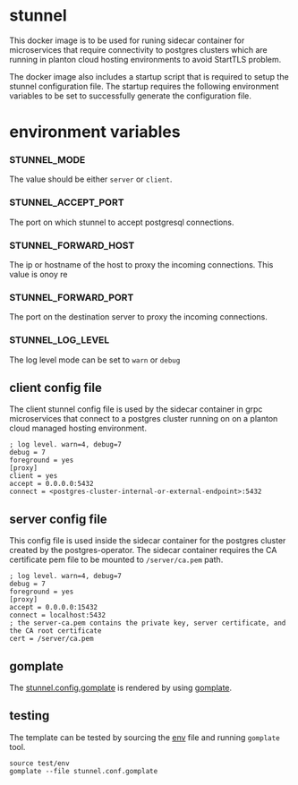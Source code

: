 # stunnel

This docker image is to be used for runing sidecar container for microservices that require connectivity to postgres clusters which are running in planton cloud hosting environments to avoid StartTLS problem.

The docker image also includes a startup script that is required to setup the stunnel configuration file. The startup requires the following environment variables to be set to successfully generate the configuration file.

# environment variables

### STUNNEL_MODE

The value should be either `server` or `client`.

### STUNNEL_ACCEPT_PORT

The port on which stunnel to accept postgresql connections.

### STUNNEL_FORWARD_HOST

The ip or hostname of the host to proxy the incoming connections. This value is onoy re

### STUNNEL_FORWARD_PORT

The port on the destination server to proxy the incoming connections.

### STUNNEL_LOG_LEVEL

The log level mode can be set to `warn` or `debug`

## client config file

The client stunnel config file is used by the sidecar container in grpc microservices that connect to a postgres cluster running on on a planton cloud managed hosting environment.

```
; log level. warn=4, debug=7
debug = 7
foreground = yes
[proxy]
client = yes
accept = 0.0.0.0:5432
connect = <postgres-cluster-internal-or-external-endpoint>:5432
```

## server config file

This config file is used inside the sidecar container for the postgres cluster created by the postgres-operator. The sidecar container requires the CA certificate pem file to be mounted to `/server/ca.pem` path.

```
; log level. warn=4, debug=7
debug = 7
foreground = yes
[proxy]
accept = 0.0.0.0:15432
connect = localhost:5432
; the server-ca.pem contains the private key, server certificate, and the CA root certificate
cert = /server/ca.pem
```

## gomplate

The [stunnel.config.gomplate](stunnel.conf.gomplate) is rendered by using [gomplate](https://docs.gomplate.ca/).

## testing

The template can be tested by sourcing the [env](test/env) file and running `gomplate` tool.

```shell
source test/env
gomplate --file stunnel.conf.gomplate
```
